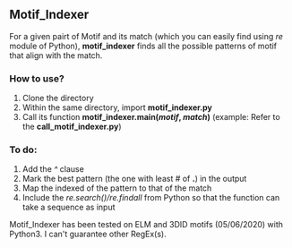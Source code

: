 ## Motif_Indexer
For a given pairt of Motif and its match (which you can easily find using *re* module of Python), **motif_indexer** finds all the possible patterns of motif that align with the match.

### How to use?
1. Clone the directory
2. Within the same directory, import **motif_indexer.py**
3. Call its function **motif_indexer.main(*motif*, *match*)** (example: Refer to the **call_motif_indexer.py**)

### To do:
1. Add the *^* clause
2. Mark the best pattern (the one with least # of **.**) in the output
3. Map the indexed of the pattern to that of the match
4. Include the *re.search()/re.findall* from Python so that the function can take a sequence as input

Motif_Indexer has been tested on ELM and 3DID motifs (05/06/2020) with Python3. I can't guarantee other RegEx(s).
